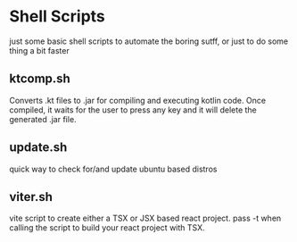 # Shell Scripts
just some basic shell scripts to automate the boring sutff, or just to do some thing a bit faster
## ktcomp.sh
Converts .kt files to .jar for compiling and executing kotlin code. Once compiled, it waits for the user to press any key and it will delete the generated .jar file.

## update.sh
quick way to check for/and update ubuntu based distros

## viter.sh
vite script to create either a TSX or JSX based react project. pass -t when calling the script to build your react project with TSX.
